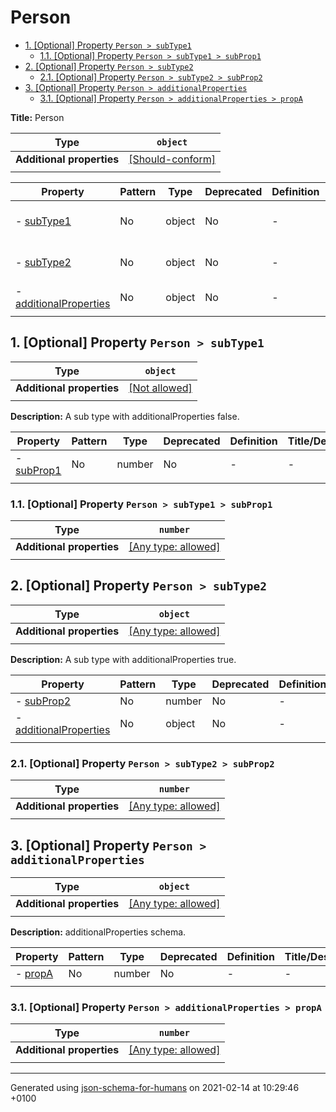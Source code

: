 # Person

- [1. [Optional] Property `Person > subType1`](#subType1)
  - [1.1. [Optional] Property `Person > subType1 > subProp1`](#subType1_subProp1)
- [2. [Optional] Property `Person > subType2`](#subType2)
  - [2.1. [Optional] Property `Person > subType2 > subProp2`](#subType2_subProp2)
- [3. [Optional] Property `Person > additionalProperties`](#additionalProperties)
  - [3.1. [Optional] Property `Person > additionalProperties > propA`](#additionalProperties_propA)

**Title:** Person

| Type                      | `object`                                                                                                  |
| ------------------------- | --------------------------------------------------------------------------------------------------------- |
| **Additional properties** | [[Should-conform]](#additionalProperties "Each additional property must conform to the following schema") |
|                           |                                                                                                           |

| Property                                         | Pattern | Type   | Deprecated | Definition | Title/Description                           |
| ------------------------------------------------ | ------- | ------ | ---------- | ---------- | ------------------------------------------- |
| - [subType1](#subType1 )                         | No      | object | No         | -          | A sub type with additionalProperties false. |
| - [subType2](#subType2 )                         | No      | object | No         | -          | A sub type with additionalProperties true.  |
| - [additionalProperties](#additionalProperties ) | No      | object | No         | -          | additionalProperties schema.                |
|                                                  |         |        |            |            |                                             |

## <a name="subType1"></a>1. [Optional] Property `Person > subType1`

| Type                      | `object`                                                |
| ------------------------- | ------------------------------------------------------- |
| **Additional properties** | [[Not allowed]](# "Additional Properties not allowed.") |
|                           |                                                         |

**Description:** A sub type with additionalProperties false.

| Property                          | Pattern | Type   | Deprecated | Definition | Title/Description |
| --------------------------------- | ------- | ------ | ---------- | ---------- | ----------------- |
| - [subProp1](#subType1_subProp1 ) | No      | number | No         | -          | -                 |
|                                   |         |        |            |            |                   |

### <a name="subType1_subProp1"></a>1.1. [Optional] Property `Person > subType1 > subProp1`

| Type                      | `number`                                                                  |
| ------------------------- | ------------------------------------------------------------------------- |
| **Additional properties** | [[Any type: allowed]](# "Additional Properties of any type are allowed.") |
|                           |                                                                           |

## <a name="subType2"></a>2. [Optional] Property `Person > subType2`

| Type                      | `object`                                                                  |
| ------------------------- | ------------------------------------------------------------------------- |
| **Additional properties** | [[Any type: allowed]](# "Additional Properties of any type are allowed.") |
|                           |                                                                           |

**Description:** A sub type with additionalProperties true.

| Property                                                  | Pattern | Type   | Deprecated | Definition | Title/Description |
| --------------------------------------------------------- | ------- | ------ | ---------- | ---------- | ----------------- |
| - [subProp2](#subType2_subProp2 )                         | No      | number | No         | -          | -                 |
| - [additionalProperties](#subType2_additionalProperties ) | No      | object | No         | -          | -                 |
|                                                           |         |        |            |            |                   |

### <a name="subType2_subProp2"></a>2.1. [Optional] Property `Person > subType2 > subProp2`

| Type                      | `number`                                                                  |
| ------------------------- | ------------------------------------------------------------------------- |
| **Additional properties** | [[Any type: allowed]](# "Additional Properties of any type are allowed.") |
|                           |                                                                           |

## <a name="additionalProperties"></a>3. [Optional] Property `Person > additionalProperties`

| Type                      | `object`                                                                  |
| ------------------------- | ------------------------------------------------------------------------- |
| **Additional properties** | [[Any type: allowed]](# "Additional Properties of any type are allowed.") |
|                           |                                                                           |

**Description:** additionalProperties schema.

| Property                                | Pattern | Type   | Deprecated | Definition | Title/Description |
| --------------------------------------- | ------- | ------ | ---------- | ---------- | ----------------- |
| - [propA](#additionalProperties_propA ) | No      | number | No         | -          | -                 |
|                                         |         |        |            |            |                   |

### <a name="additionalProperties_propA"></a>3.1. [Optional] Property `Person > additionalProperties > propA`

| Type                      | `number`                                                                  |
| ------------------------- | ------------------------------------------------------------------------- |
| **Additional properties** | [[Any type: allowed]](# "Additional Properties of any type are allowed.") |
|                           |                                                                           |

----------------------------------------------------------------------------------------------------------------------------
Generated using [json-schema-for-humans](https://github.com/coveooss/json-schema-for-humans) on 2021-02-14 at 10:29:46 +0100